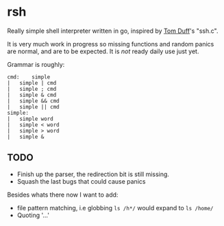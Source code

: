 # rsh

Really simple shell interpreter written in go, inspired by [Tom
Duff](https://en.wikipedia.org/wiki/Tom_Duff)'s "ssh.c".

It is very much work in progress so missing functions and random panics
are normal, and are to be expected.  It is _not_ ready daily use just
yet.

Grammar is roughly:

	cmd:	simple
	|	simple | cmd
	|	simple ; cmd
	|	simple & cmd
	|	simple && cmd
	|	simple || cmd
	simple:
	|	simple word
	|	simple < word
	|	simple > word
	|	simple &

## TODO

* Finish up the parser, the redirection bit is still missing.
* Squash the last bugs that could cause panics

Besides whats there now I want to add:

* file pattern matching, i.e globbing `ls /h*/` would expand to `ls /home/`
* Quoting '...'
